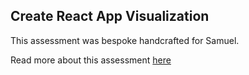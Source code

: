 ## Create React App Visualization

This assessment was bespoke handcrafted for Samuel.

Read more about this assessment [here](https://react.eogresources.com)
